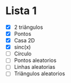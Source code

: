 # Lista 1
- [x] 2 triângulos
- [x] Pontos
- [x] Casa 2D
- [x] sinc(x)
- [ ] Círculo
- [ ] Pontos aleatorios
- [ ] Linhas aleatorias
- [ ] Triângulos aleatorios
